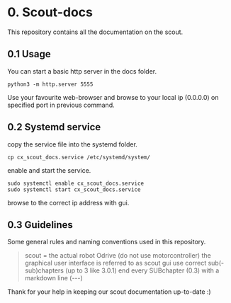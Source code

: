 # 0. Scout-docs

This repository contains all the documentation on the scout.

## 0.1 Usage
You can start a basic http server in the docs folder.
```
python3 -m http.server 5555
```
Use your favourite web-browser and browse to your local ip (0.0.0.0) on specified port in previous command.

## 0.2 Systemd service
copy the service file into the systemd folder.
```
cp cx_scout_docs.service /etc/systemd/system/
```
enable and start the service.
```
sudo systemctl enable cx_scout_docs.service
sudo systemctl start cx_scout_docs.service
```
browse to the correct ip address with gui.

## 0.3 Guidelines
Some general rules and naming conventions used in this repository.
> scout = the actual robot
> Odrive (do not use motorcontroller)
> the graphical user interface is referred to as scout gui
> use correct sub(-sub)chapters (up to 3 like 3.0.1)
> end every SUBchapter (0.3) with a markdown line (---)

Thank for your help in keeping our scout documentation up-to-date :)    